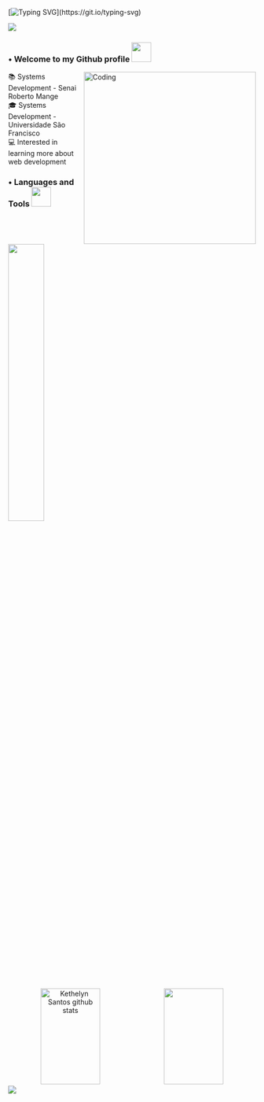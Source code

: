 [![Typing SVG](https://readme-typing-svg.herokuapp.com/?color=FFA1FF&size=30&center=true&vCenter=true&width=1000&lines=Hello!!;My+name+is+Kethelyn!)](https://git.io/typing-svg)

<img src="https://user-images.githubusercontent.com/73097560/115834477-dbab4500-a447-11eb-908a-139a6edaec5c.gif">

### • Welcome to my Github profile <img src="https://media.giphy.com/media/VgCDAzcKvsR6OM0uWg/giphy.gif" width="40">

<img align="right" alt="Coding" width="350" src="https://i.pinimg.com/564x/fd/e8/44/fde844a60269f7bc856f486cd3bf1719.jpg">

 📚 Systems Development - Senai Roberto Mange <br> 
 🎓 Systems Development - Universidade São Francisco <br>
 💻 Interested in learning more about web development <br>

### • Languages and Tools <img src="https://github.com/ritik307/ritik307/blob/main/images/laptop.gif" width="40">

<div align="left">
<p>
    <a>
        <img src="https://skillicons.dev/icons?i=py,java,js,react,html,css,github,mysql,figma,django&perline=5" width="38%" height="38%"/>
    </a>
</p>
</div>
<br>       
          
<div align="center">
 <img width="49%" height="195px" src="https://github-readme-stats.vercel.app/api?username=kethelynsantos&show_icons=true&count_private=true&hide_border=true&title_color=FFA1FF&icon_color=a07dce&text_color=a1ebe8&bg_color=0d1117" alt="Kethelyn Santos github stats" /> 
 <img width="49%" height="195px" src="https://github-readme-streak-stats.herokuapp.com/?user=kethelynsantos&show_icons=true&hide_border=true&locale=en&layout=compact&title_color=FFA1FF&icon_color=a07dce&text_color=a1ebe8&bg_color=0d1117&ring=FFA1FF&fire=a1ebe8&currStreakLabel=FFA1FF&currStreakNum=a1ebe8&sideNums=a1ebe8&sideLabels=FFA1FF&background=0d1117&dates=a1ebe8" />
</div>

 <img src="https://user-images.githubusercontent.com/73097560/115834477-dbab4500-a447-11eb-908a-139a6edaec5c.gif">
